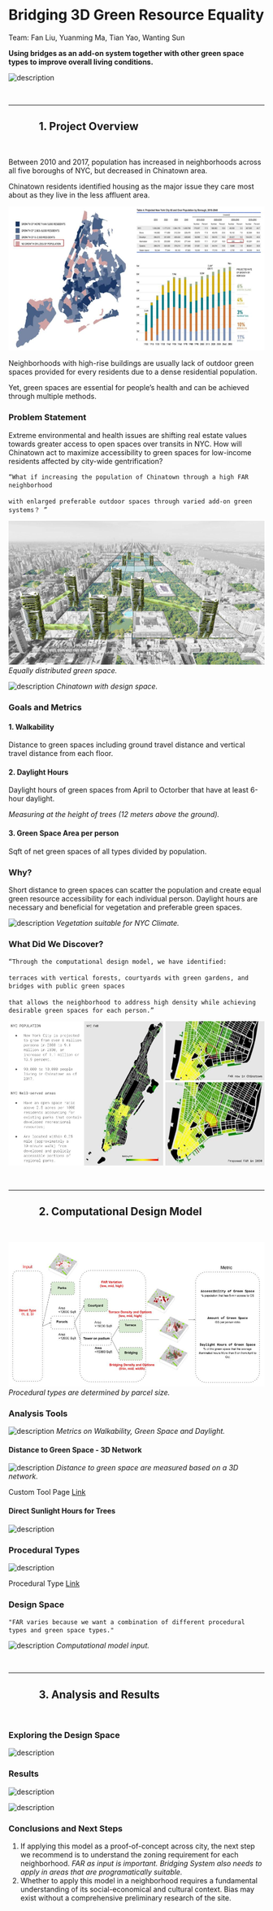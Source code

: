 # Bridging 3D Green Resource Equality

Team: Fan Liu, Yuanming Ma, Tian Yao, Wanting Sun

**Using bridges as an add-on system together with other green space types to improve overall living conditions.**

![description](https://github.com/ym2805/XIM-GSAPP-Fa20/raw/main/src/images/B_scout_project%20image.jpg)

<br />

***

## &nbsp;&nbsp;&nbsp;&nbsp;&nbsp;&nbsp;&nbsp;&nbsp;&nbsp;&nbsp;&nbsp;&nbsp;1. Project Overview

<br />

Between 2010 and 2017, population has increased in neighborhoods across all five boroughs of NYC, but decreased in Chinatown area. 

Chinatown residents identified housing as the major issue they care most about as they live in the less affluent area.


![description](https://github.com/ym2805/XIM-GSAPP-Fa20/raw/main/src/images/B_background_research_population.jpg)


Neighborhoods with high-rise buildings are usually lack of outdoor green spaces provided for every residents due to a dense residential population. 

Yet, green spaces are essential for people’s health and can be achieved through multiple methods. 

### Problem Statement

Extreme environmental and health issues are shifting real estate values towards greater access to open spaces over transits in NYC.
How will Chinatown act to maximize accessibility to green spaces for low-income residents affected by city-wide gentrification?

```
“What if increasing the population of Chinatown through a high FAR neighborhood 

with enlarged preferable outdoor spaces through varied add-on green systems？ ”
```

![description](https://github.com/ym2805/XIM-GSAPP-Fa20/raw/main/src/images/B_photo_collage.png)
*Equally distributed green space.*


![description](https://github.com/ym2805/XIM-GSAPP-Fa20/raw/main/src/images/B_google_map_collage.png)
*Chinatown with design space.*


### Goals and Metrics

#### 1. Walkability
Distance to green spaces including ground travel distance and vertical travel distance from each floor. 

#### 2. Daylight Hours
Daylight hours of green spaces from April to Octorber that have at least 6-hour daylight.

*Measuring at the height of trees (12 meters above the ground).*

#### 3. Green Space Area per person 
Sqft of net green spaces of all types divided by population.

### Why?

Short distance to green spaces can scatter the population and create equal green resource accessibility for each individual person.
Daylight hours are necessary and beneficial for vegetation and preferable green spaces.

![description](https://github.com/ym2805/XIM-GSAPP-Fa20/raw/main/src/images/B_vegetation.png)
*Vegetation suitable for NYC Climate.*


### What Did We Discover?

```
“Through the computational design model, we have identified:

terraces with vertical forests, courtyards with green gardens, and bridges with public green spaces 

that allows the neighborhood to address high density while achieving desirable green spaces for each person.”
```

![description](https://github.com/ym2805/XIM-GSAPP-Fa20/raw/main/src/images/B_far_now_future.jpg)

<br />

***

## &nbsp;&nbsp;&nbsp;&nbsp;&nbsp;&nbsp;&nbsp;&nbsp;&nbsp;&nbsp;&nbsp;&nbsp;2. Computational Design Model

<br />

![description](https://github.com/ym2805/XIM-GSAPP-Fa20/raw/main/src/images/B_procedural_type_diagram.jpg)
*Procedural types are determined by parcel size.*


### Analysis Tools
![description](https://github.com/ym2805/XIM-GSAPP-Fa20/raw/main/src/images/Metric%20Diagram-02.png)
*Metrics on Walkability, Green Space and Daylight.*

#### Distance to Green Space - 3D Network

![description](https://github.com/ym2805/XIM-GSAPP-Fa20/raw/main/src/images/XIM%20TOOL%20DIAGRAM-02.png)
*Distance to green space are measured based on a 3D network.*

Custom Tool Page [Link](https://github.com/XIM-GSAPP/XIM-GSAPP-Fa20/blob/main/src/tools/Network/Distance_to_Green_Space/Distance%20to%20Green%20Space%20-%203D%20Network.md)

#### Direct Sunlight Hours for Trees

![description](https://github.com/ym2805/XIM-GSAPP-Fa20/raw/main/src/images/Metric%20Diagram-01.png)


### Procedural Types

![description](https://github.com/ym2805/XIM-GSAPP-Fa20/raw/main/src/images/B_procedural_type.jpg)

Procedural Type [Link](https://github.com/XIM-GSAPP/XIM-GSAPP-Fa20/blob/main/src/types/Podium_Tower_Bridges/Podium%20Tower%20with%20Bridges.md)


### Design Space

```
"FAR varies because we want a combination of different procedural types and green space types."
```

![description](https://github.com/ym2805/XIM-GSAPP-Fa20/raw/main/src/images/B_input.png)
*Computational model input.*

<br />

***

## &nbsp;&nbsp;&nbsp;&nbsp;&nbsp;&nbsp;&nbsp;&nbsp;&nbsp;&nbsp;&nbsp;&nbsp;3. Analysis and Results

<br />

### Exploring the Design Space

![description](https://github.com/ym2805/XIM-GSAPP-Fa20/raw/main/src/images/B_scout_gif.gif)

### Results

![description](https://github.com/ym2805/XIM-GSAPP-Fa20/raw/main/src/images/B_scout_project%20image.jpg)

![description](https://github.com/ym2805/XIM-GSAPP-Fa20/raw/main/src/images/B_scout_screenshot.jpg)

### Conclusions and Next Steps

1. If applying this model as a proof-of-concept across city, the next step we recommend is to understand the zoning requirement for each neighborhood.
*FAR as input is important. Bridging System also needs to apply in areas that are programatically suitable.*
2. Whether to apply this model in a neighborhood requires a fundamental understanding of its social-economical and cultural context. 
Bias may exist without a comprehensive preliminary research of the site.
